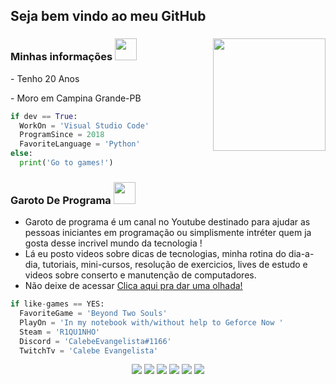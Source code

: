 <h2>Seja bem vindo ao meu GitHub</h2>

<div>
    <a href="https://github.com/CalebeEvangelista"></a>
    <p><img align="right" height="180em" src="https://github-readme-stats.vercel.app/api/top-langs/?username=calebeevangelista&layout=compact&langs_count=7&theme=dracula"/></p>
    <h3> Minhas informações <img src="https://media1.giphy.com/media/QxSRmUeq7RUIHLxADc/giphy.gif" width="35"></h3>
    <p>- Tenho 20 Anos</p>
    <p>- Moro em Campina Grande-PB</p>
    
  </div>

  ```python
  if dev == True:
    WorkOn = 'Visual Studio Code'
    ProgramSince = 2018
    FavoriteLanguage = 'Python'
  else:
    print('Go to games!')
  ```
  
### Garoto De Programa <img src="https://i.imgur.com/qngJv3q.png" width="35"></h2>
  - Garoto de programa é um canal no Youtube destinado para ajudar as pessoas iniciantes em programação ou simplismente intréter quem ja gosta desse incrivel mundo da tecnologia !
  - Lá eu posto videos sobre dicas de tecnologias, minha rotina do dia-a-dia, tutoriais, mini-cursos, resolução de exercicios, lives de estudo e videos sobre conserto e manutenção de computadores.
  - Não deixe de acessar [Clica aqui pra dar uma olhada!](https://www.youtube.com/channel/UCkXx8-TUjR_OUIzcOqdVDuw)
  
```python
if like-games == YES:
  FavoriteGame = 'Beyond Two Souls'
  PlayOn = 'In my notebook with/without help to Geforce Now '
  Steam = 'R1QU1NHO'
  Discord = 'CalebeEvangelista#1166'
  TwitchTv = 'Calebe Evangelista'
```

<div align="center"> 
  <a href="https://www.youtube.com/channel/UCkXx8-TUjR_OUIzcOqdVDuw" target="_blank"><img src="https://img.shields.io/badge/YouTube-FF0000?style=for-the-badge&logo=youtube&logoColor=white" target="_blank"></a>
  <a href="https://instagram.com/calebeevangelista" target="_blank"><img src="https://img.shields.io/badge/-Instagram-%23E4405F?style=for-the-badge&logo=instagram&logoColor=white" target="_blank"></a>
 	<a href="https://www.twitch.tv/CalebeEvangelista" target="_blank"><img src="https://img.shields.io/badge/Twitch-9146FF?style=for-the-badge&logo=twitch&logoColor=white" target="_blank"></a>
 <a href="https://discord.gg/EkJFKUB" target="_blank"><img src="https://img.shields.io/badge/Discord-7289DA?style=for-the-badge&logo=discord&logoColor=white" target="_blank"></a> 
  <a href = "mailto:calebe.leao@hotmail.com"><img src="https://img.shields.io/badge/-Gmail-%23333?style=for-the-badge&logo=gmail&logoColor=white" target="_blank"></a>
  <a href="https://www.linkedin.com/in/calebeevangelista" target="_blank"><img src="https://img.shields.io/badge/-LinkedIn-%230077B5?style=for-the-badge&logo=linkedin&logoColor=white" target="_blank"></a>
</div>
